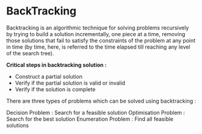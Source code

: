 
# BackTracking

Backtracking is an algorithmic technique for solving problems recursively by trying to build a solution incrementally, one piece at a time, removing those solutions that fail to satisfy the constraints of the problem at any point in time (by time, here, is referred to the time elapsed till reaching any level of the search tree).

**Critical steps in backtracking solution :**

* Construct a partial solution
* Verify if the partial solution is valid or invalid
* Verify if the solution is complete


There are three types of problems which can be solved using backtracking :

Decision Problem : Search for a feasible solution
Optimisation Problem : Search for the best solution
Enumeration Problem : Find all feasible solutions